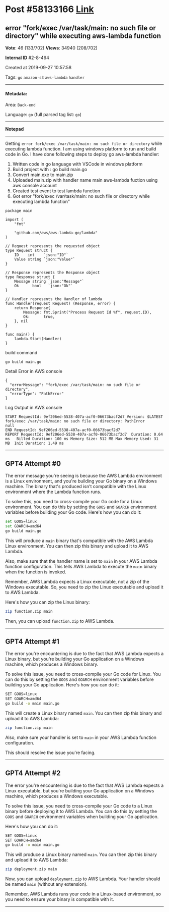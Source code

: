 
# Post \#58133166 [Link](https://stackoverflow.com/questions/58133166/)

## error "fork/exec /var/task/main: no such file or directory" while executing aws-lambda function

**Vote**: 46 (133/702) **Views**: 34940 (208/702) 

**Internal ID** \#2-8-464

Created at 2019-09-27 10:57:58

Tags: `go` `amazon-s3` `aws-lambda` `handler`

----------

#### Metadata:

Area: `Back-end`

Language: `go` (full parsed tag list: `go`)

----------

**Notepad**


----------

Getting `error fork/exec /var/task/main: no such file or directory` while executing lambda function.
I am using windows platform to run and build code in Go.
I have done following steps to deploy go aws-lambda handler:

1. Written code in go language with VSCode in windows platform
2. Build project with : go build main.go
3. Convert main.exe to main.zip
4. Uploaded main.zip with handler name main aws-lambda fuction using aws console account
5. Created test event to test lambda function
6. Got error "fork/exec /var/task/main: no such file or directory while executing lambda function"


```
package main

import (
    "fmt"

    "github.com/aws/aws-lambda-go/lambda"
)

// Request represents the requested object
type Request struct {
    ID    int    `json:"ID"`
    Value string `json:"Value"`
}

// Response represents the Response object
type Response struct {
    Message string `json:"Message"`
    Ok      bool   `json:"Ok"`
}

// Handler represents the Handler of lambda
func Handler(request Request) (Response, error) {
    return Response{
        Message: fmt.Sprint("Process Request Id %f", request.ID),
        Ok:      true,
    }, nil
}

func main() {
    lambda.Start(Handler)
}
```

build command
```
go build main.go
```

Detail Error in AWS console
```
{
  "errorMessage": "fork/exec /var/task/main: no such file or directory",
  "errorType": "PathError"
}
```

Log Output in AWS console
```
START RequestId: 9ef206ed-5538-407a-acf0-06673bacf2d7 Version: $LATEST
fork/exec /var/task/main: no such file or directory: PathError
null
END RequestId: 9ef206ed-5538-407a-acf0-06673bacf2d7
REPORT RequestId: 9ef206ed-5538-407a-acf0-06673bacf2d7  Duration: 0.64 ms   Billed Duration: 100 ms Memory Size: 512 MB Max Memory Used: 31 MB  Init Duration: 1.49 ms
```



----------
        
## GPT4 Attempt \#0

The error message you're seeing is because the AWS Lambda environment is a Linux environment, and you're building your Go binary on a Windows machine. The binary that's produced isn't compatible with the Linux environment where the Lambda function runs.

To solve this, you need to cross-compile your Go code for a Linux environment. You can do this by setting the `GOOS` and `GOARCH` environment variables before building your Go code. Here's how you can do it:

```bash
set GOOS=linux
set GOARCH=amd64
go build main.go
```

This will produce a `main` binary that's compatible with the AWS Lambda Linux environment. You can then zip this binary and upload it to AWS Lambda.

Also, make sure that the handler name is set to `main` in your AWS Lambda function configuration. This tells AWS Lambda to execute the `main` binary when the function is invoked.

Remember, AWS Lambda expects a Linux executable, not a zip of the Windows executable. So, you need to zip the Linux executable and upload it to AWS Lambda.

Here's how you can zip the Linux binary:

```bash
zip function.zip main
```

Then, you can upload `function.zip` to AWS Lambda.

--------

## GPT4 Attempt \#1

The error you're encountering is due to the fact that AWS Lambda expects a Linux binary, but you're building your Go application on a Windows machine, which produces a Windows binary.

To solve this issue, you need to cross-compile your Go code for Linux. You can do this by setting the `GOOS` and `GOARCH` environment variables before building your Go application. Here's how you can do it:

```bash
SET GOOS=linux
SET GOARCH=amd64
go build -o main main.go
```

This will create a Linux binary named `main`. You can then zip this binary and upload it to AWS Lambda:

```bash
zip function.zip main
```

Also, make sure your handler is set to `main` in your AWS Lambda function configuration.

This should resolve the issue you're facing.

--------

## GPT4 Attempt \#2

The error you're encountering is due to the fact that AWS Lambda expects a Linux executable, but you're building your Go application on a Windows machine, which produces a Windows executable. 

To solve this issue, you need to cross-compile your Go code to a Linux binary before deploying it to AWS Lambda. You can do this by setting the `GOOS` and `GOARCH` environment variables when building your Go application. 

Here's how you can do it:

```bash
SET GOOS=linux
SET GOARCH=amd64
go build -o main main.go
```

This will produce a Linux binary named `main`. You can then zip this binary and upload it to AWS Lambda:

```bash
zip deployment.zip main
```

Now, you can upload `deployment.zip` to AWS Lambda. Your handler should be named `main` (without any extension). 

Remember, AWS Lambda runs your code in a Linux-based environment, so you need to ensure your binary is compatible with it.

--------
